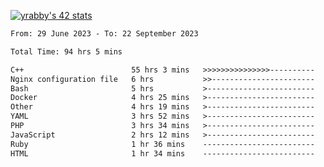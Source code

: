 
[![yrabby's 42 stats](https://badge42.vercel.app/api/v2/cljfd5ku6003508mg283uc00s/stats?cursusId=21&coalitionId=64)](https://github.com/JaeSeoKim/badge42)

<!--START_SECTION:waka-->

```txt
From: 29 June 2023 - To: 22 September 2023

Total Time: 94 hrs 5 mins

C++                        55 hrs 3 mins   >>>>>>>>>>>>>>>----------   58.51 %
Nginx configuration file   6 hrs           >>-----------------------   06.39 %
Bash                       5 hrs           >------------------------   05.33 %
Docker                     4 hrs 25 mins   >------------------------   04.71 %
Other                      4 hrs 19 mins   >------------------------   04.59 %
YAML                       3 hrs 52 mins   >------------------------   04.11 %
PHP                        3 hrs 34 mins   >------------------------   03.80 %
JavaScript                 2 hrs 12 mins   >------------------------   02.35 %
Ruby                       1 hr 36 mins    -------------------------   01.70 %
HTML                       1 hr 34 mins    -------------------------   01.68 %
```

<!--END_SECTION:waka-->